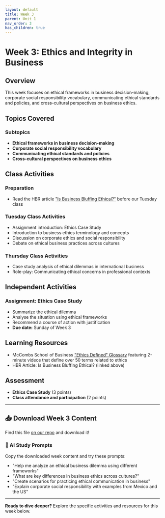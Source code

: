 ```yaml
---
layout: default
title: Week 3
parent: Unit 1
nav_order: 3
has_children: true
---
```


# Week 3: Ethics and Integrity in Business

## Overview

This week focuses on ethical frameworks in business decision-making, corporate social responsibility vocabulary, communicating ethical standards and policies, and cross-cultural perspectives on business ethics.

## Topics Covered

### Subtopics
- **Ethical frameworks in business decision-making**
- **Corporate social responsibility vocabulary**
- **Communicating ethical standards and policies**
- **Cross-cultural perspectives on business ethics**

## Class Activities

### Preparation
- Read the HBR article ["Is Business Bluffing Ethical?"](https://hbr.org/1968/01/is-business-bluffing-ethical) before our Tuesday class

### Tuesday Class Activities
- Assignment introduction: Ethics Case Study
- Introduction to business ethics terminology and concepts
- Discussion on corporate ethics and social responsibility
- Debate on ethical business practices across cultures

### Thursday Class Activities
- Case study analysis of ethical dilemmas in international business
- Role-play: Communicating ethical concerns in professional contexts

## Independent Activities

### Assignment: Ethics Case Study
- Summarize the ethical dilemma
- Analyse the situation using ethical frameworks
- Recommend a course of action with justification
- **Due date:** Sunday of Week 3

## Learning Resources

- McCombs School of Business ["Ethics Defined" Glossary](https://ethicsunwrapped.utexas.edu/ethics-defined) featuring 2-minute videos that define over 50 terms related to ethics
- HBR Article: Is Business Bluffing Ethical? (linked above)

## Assessment

- **Ethics Case Study** (3 points)
- **Class attendance and participation** (2 points)

---

## 📥 Download Week 3 Content
Find this file [on our repo](https://github.com/alainamb/uic_tr35-business-english-II/blob/main/unit1/week3/week3-overview.md) and download it!

### 🤖 AI Study Prompts
Copy the downloaded week content and try these prompts:
- "Help me analyze an ethical business dilemma using different frameworks"
- "What are key differences in business ethics across cultures?"
- "Create scenarios for practicing ethical communication in business"
- "Explain corporate social responsibility with examples from Mexico and the US"

---

**Ready to dive deeper?** Explore the specific activities and resources for this week below.
